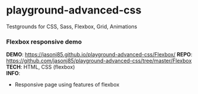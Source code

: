 # playground-advanced-css
Testgrounds for CSS, Sass, Flexbox, Grid, Animations

### Flexbox responsive demo
**DEMO**: https://jasonj85.github.io/playground-advanced-css/Flexbox/
**REPO**: https://github.com/jasonj85/playground-advanced-css/tree/master/Flexbox 
**TECH**: HTML, CSS (flexbox)  
**INFO**:
* Responsive page using features of flexbox
